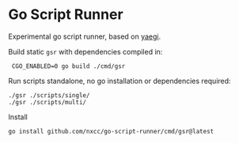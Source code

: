 # Go Script Runner

Experimental go script runner, based on [yaegi](https://github.com/traefik/yaegi).

Build static `gsr` with dependencies compiled in:

     CGO_ENABLED=0 go build ./cmd/gsr

Run scripts standalone, no go installation or dependencies required:

    ./gsr ./scripts/single/
    ./gsr ./scripts/multi/

Install

    go install github.com/nxcc/go-script-runner/cmd/gsr@latest

